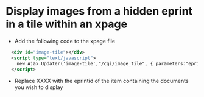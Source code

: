 # Display images from a hidden eprint in a tile within an xpage

- Add the following code to the xpage file  
  
```XML
  <div id="image-tile"></div>
  <script type="text/javascript">
    new Ajax.Updater('image-tile',"/cgi/image_tile", { parameters:"eprint_id=XXXX"});
  </script>
```  

- Replace XXXX with the eprintid of the item containing the documents you wish to display

